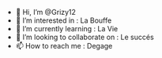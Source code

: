 - 👋 Hi, I’m @Grizy12
- 👀 I’m interested in : La Bouffe 
- 🌱 I’m currently learning : La Vie
- 💞️ I’m looking to collaborate on : Le succés
- 📫 How to reach me : Degage

<!---
Grizy12/Grizy12 is a ✨ special ✨ repository because its `README.md` (this file) appears on your GitHub profile.
You can click the Preview link to take a look at your changes.
--->

